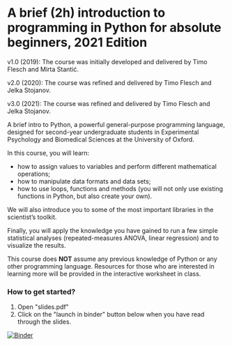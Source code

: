 # A brief (2h) introduction to programming in Python for absolute beginners, 2021 Edition

v1.0 (2019): The course was initially developed and delivered by Timo Flesch and Mirta Stantić.   

v2.0 (2020): The course was refined and delivered by Timo Flesch and Jelka Stojanov.

v3.0 (2021): The course was refined and delivered by Timo Flesch and Jelka Stojanov.

A brief intro to Python, a powerful general-purpose programming language, designed for second-year undergraduate students in Experimental Psychology and Biomedical Sciences at the University of Oxford.

In this course, you will learn:

-	how to assign values to variables and perform different mathematical operations;
-	how to manipulate data formats and data sets;
-	how to use loops, functions and methods (you will not only use existing functions in Python, but also create your own).

We will also introduce you to some of the most important libraries in the scientist’s toolkit.

Finally, you will apply the knowledge you have gained to run a few simple statistical analyses (repeated-measures ANOVA, linear regression) and to visualize the results.

This course does **NOT** assume any previous knowledge of Python or any other programming language.
Resources for those who are interested in learning more will be provided in the interactive worksheet in class.

### How to get started?

1. Open "slides.pdf"
2. Click on the "launch in binder" button below when you have read through the slides.

[![Binder](https://mybinder.org/badge_logo.svg)](https://mybinder.org/v2/gh/jelkastojanov/intro2python/2021)

<!-- [![Colab](https://colab.research.google.com/assets/colab-badge.svg)](https://colab.research.google.com/github/TimoFlesch/intro2python/blob/master/intro_to_python_students.ipynb) -->
